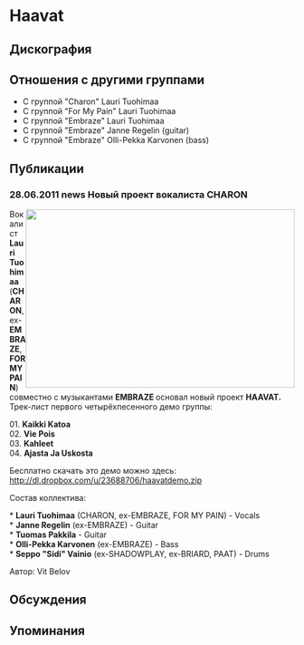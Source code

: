 # Haavat



## Дискография


## Отношения с другими группами

* C группой "Charon" Lauri Tuohimaa
* C группой "For My Pain" Lauri Tuohimaa
* C группой "Embraze" Lauri Tuohimaa
* C группой "Embraze" Janne Regelin (guitar)
* C группой "Embraze" Olli-Pekka Karvonen (bass)

## Публикации

### 28.06.2011 news Новый проект вокалиста CHARON

<P><IMG height=315 alt="" hspace=0 src="/images/news_rus/2011.06/19763.jpg" width=475 align=right border=0>Вокалист <STRONG>Lauri Tuohimaa</STRONG> (<B>CHARON</B>, ex-<B>EMBRAZE</B>, <B>FOR MY PAIN</B>) совместно с музыкантами <STRONG>EMBRAZE </STRONG>основал новый проект <STRONG>HAAVAT. </STRONG>Трек-лист первого четырёхпесенного демо группы:</P>
<P>01. <B>Kaikki Katoa</B><BR>02. <B>Vie Pois</B><BR>03. <B>Kahleet</B><BR>04. <B>Ajasta Ja Uskosta</B></P>
<P>Бесплатно скачать это демо можно здесь: <A href="http://dl.dropbox.com/u/23688706/haavatdemo.zip">http://dl.dropbox.com/u/23688706/haavatdemo.zip</A></P>
<P>Состав коллектива:</P>
<P>* <B>Lauri Tuohimaa</B> (CHARON, ex-EMBRAZE, FOR MY PAIN) - Vocals <BR>* <B>Janne Regelin</B> (ex-EMBRAZE) - Guitar<BR>* <B>Tuomas Pakkila</B> - Guitar<BR>* <B>Olli-Pekka Karvonen</B> (ex-EMBRAZE) - Bass<BR>* <B>Seppo "Sidi" Vainio</B> (ex-SHADOWPLAY, ex-BRIARD, PAAT) - Drums</P>
Автор: Vit Belov


## Обсуждения


## Упоминания

